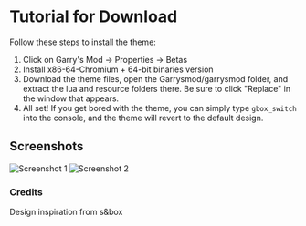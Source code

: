 # Tutorial for Download

Follow these steps to install the theme:

1. Click on Garry's Mod -> Properties -> Betas
2. Install x86-64-Chromium + 64-bit binaries version
3. Download the theme files, open the Garrysmod/garrysmod folder, and extract the lua and resource folders there. Be sure to click "Replace" in the window that appears.
4. All set! If you get bored with the theme, you can simply type `gbox_switch` into the console, and the theme will revert to the default design.

## Screenshots
![Screenshot 1](https://i.imgur.com/wdrDsYr.png)
![Screenshot 2](https://i.imgur.com/BQELNPj.png)


### Credits
Design inspiration from s&box